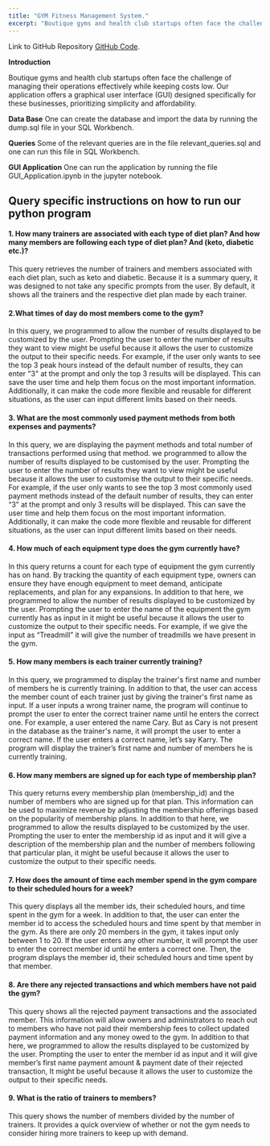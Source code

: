 ```yaml
---
title: "GYM Fitness Management System."
excerpt: "Boutique gyms and health club startups often face the challenge of managing their operations effectively while keeping costs low. Our application offers a graphical user interface (GUI) designed specifically for these businesses, prioritizing simplicity and affordability."
---
```


Link to GitHub Repository [GitHub Code](https://github.com/kewal97/GYM_Fitness_Management_System).

**Introduction**

Boutique gyms and health club startups often face the challenge of managing their operations effectively while keeping costs low. Our application 
offers a graphical user interface (GUI) designed specifically for these businesses, prioritizing simplicity and affordability.

**Data Base**
One can create the database and import the data by running the dump.sql file in your SQL Workbench.

**Queries**
Some of the relevant queries are in the file relevant_queries.sql and one can run this file in SQL Workbench.

**GUI Application**
One can run the application by running the file GUI_Application.ipynb in the jupyter notebook.
## Query specific instructions on how to run our python program

#### 1. How many trainers are associated with each type of diet plan? And how many members are following each type of diet plan? And (keto, diabetic etc.)?
This query retrieves the number of trainers and members associated with each diet plan, such as keto and diabetic. Because it is a summary query, it was designed to
not take any specific prompts from the user. By default, it shows all the trainers and the respective diet plan made by each trainer.

#### 2.What times of day do most members come to the gym?
In this query, we programmed to allow the number of results displayed to be customized by
the user. Prompting the user to enter the number of results they want to view might be useful
because it allows the user to customize the output to their specific needs. For example, if the
user only wants to see the top 3 peak hours instead of the default number of results, they
can enter "3" at the prompt and only the top 3 results will be displayed. This can save the
user time and help them focus on the most important information. Additionally, it can make
the code more flexible and reusable for different situations, as the user can input different
limits based on their needs.

#### 3. What are the most commonly used payment methods from both expenses and payments?
In this query, we are displaying the payment methods and total number of transactions
performed using that method. we programmed to allow the number of results displayed to be
customised by the user. Prompting the user to enter the number of results they want to view
might be useful because it allows the user to customise the output to their specific needs.
For example, if the user only wants to see the top 3 most commonly used payment methods
instead of the default number of results, they can enter “3” at the prompt and only 3 results
will be displayed. This can save the user time and help them focus on the most important
information. Additionally, it can make the code more flexible and reusable for different
situations, as the user can input different limits based on their needs.

#### 4. How much of each equipment type does the gym currently have?
In this query returns a count for each type of equipment the gym currently has on hand. By
tracking the quantity of each equipment type, owners can ensure they have enough
equipment to meet demand, anticipate replacements, and plan for any expansions.
In addition to that here, we programmed to allow the number of results displayed to be
customized by the user. Prompting the user to enter the name of the equipment the gym
currently has as input in it might be useful because it allows the user to customize the output
to their specific needs. For example, if we give the input as “Treadmill” it will give the number
of treadmills we have present in the gym.

#### 5. How many members is each trainer currently training?
In this query, we programmed to display the trainer's first name and number of members he
is currently training. In addition to that, the user can access the member count of each
trainer just by giving the trainer's first name as input. If a user inputs a wrong trainer name,
the program will continue to prompt the user to enter the correct trainer name until he enters
the correct one. For example, a user entered the name Cary. But as Cary is not present in
the database as the trainer's name, it will prompt the user to enter a correct name. If the user
enters a correct name, let’s say Karry. The program will display the trainer’s first name and
number of members he is currently training.

#### 6. How many members are signed up for each type of membership plan?
This query returns every membership plan (membership_id) and the number of members
who are signed up for that plan. This information can be used to maximize revenue by
adjusting the membership offerings based on the popularity of membership plans.
In addition to that here, we programmed to allow the results displayed to be customized by
the user. Prompting the user to enter the membership id as input and it will give a description
of the membership plan and the number of members following that particular plan, it might
be useful because it allows the user to customize the output to their specific needs.

#### 7. How does the amount of time each member spend in the gym compare to their scheduled hours for a week?
This query displays all the member ids, their scheduled hours, and time spent in the gym for
a week. In addition to that, the user can enter the member id to access the scheduled hours
and time spent by that member in the gym. As there are only 20 members in the gym, it
takes input only between 1 to 20. If the user enters any other number, it will prompt the user
to enter the correct member id until he enters a correct one. Then, the program displays the
member id, their scheduled hours and time spent by that member.

#### 8. Are there any rejected transactions and which members have not paid the gym?
This query shows all the rejected payment transactions and the associated member. This
information will allow owners and administrators to reach out to members who have not paid
their membership fees to collect updated payment information and any money owed to the gym.
In addition to that here, we programmed to allow the results displayed to be customized by
the user. Prompting the user to enter the member id as input and it will give member’s first
name payment amount & payment date of their rejected transaction, It might be useful
because it allows the user to customize the output to their specific needs.

#### 9. What is the ratio of trainers to members?
This query shows the number of members divided by the number of trainers. It provides a
quick overview of whether or not the gym needs to consider hiring more trainers to keep up
with demand.
